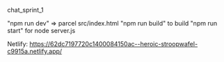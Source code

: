 chat_sprint_1

"npm run dev" => parcel src/index.html
"npm run build" to build
"npm run start" for node server.js


Netlify: https://62dc7197720c1400084150ac--heroic-stroopwafel-c9915a.netlify.app/
